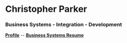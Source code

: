 # Christopher Parker
### Business Systems - Integration - Development ###
**[Profile](https://is-parker.github.io/is-PARKER/)**  -- **[Business Systems Resume](https://drive.google.com/file/d/1Dwr8phwm24AvwrCV7qyuUkOQMm91jCV2/view?usp=sharing)**



<!--
**is-PARKER/is-PARKER** is a ✨ _special_ ✨ repository because its `README.md` (this file) appears on your GitHub profile.

Here are some ideas to get you started:

- 🔭 I’m currently working on ...
- 🌱 I’m currently learning ...
- 👯 I’m looking to collaborate on ...
- 🤔 I’m looking for help with ...
- 💬 Ask me about ...
- 📫 How to reach me: ...
- 😄 Pronouns: ...
- ⚡ Fun fact: ...
-->
